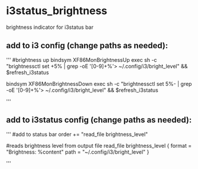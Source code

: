 # i3status_brightness
brightness indicator for i3status bar

## add to i3 config (change paths as needed):
'''
#brightness up
bindsym XF86MonBrightnessUp exec sh -c "brightnessctl set +5% | grep -oE '[0-9]+%'> ~/.config/i3/bright_level" && $refresh_i3status

bindsym XF86MonBrightnessDown exec sh -c "brightnessctl set 5%- | grep -oE '[0-9]+%'> ~/.config/i3/bright_level" && $refresh_i3status

'''


## add to i3status config (change paths as needed):
'''
#add to status bar
order += "read_file brightness_level"

#reads brightness level from output file
read_file brightness_level {
         format = "Brightness: %content"
         path = "~/.config/i3/bright_level" 
}

'''
